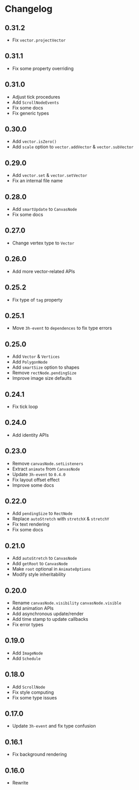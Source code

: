 # Changelog

## 0.31.2

- Fix `vector.projectVector`

## 0.31.1

- Fix some property overriding

## 0.31.0

- Adjust tick procedures
- Add `ScrollNodeEvents`
- Fix some docs
- Fix generic types

## 0.30.0

- Add `vector.isZero()`
- Add `scale` option to `vector.addVector` & `vector.subVector`

## 0.29.0

- Add `vector.set` & `vector.setVector`
- Fix an internal file name

## 0.28.0

- Add `smartUpdate` to `CanvasNode`
- Fix some docs

## 0.27.0

- Change vertex type to `Vector`

## 0.26.0

- Add more vector-related APIs

## 0.25.2

- Fix type of `tag` property

## 0.25.1

- Move `3h-event` to `dependences` to fix type errors

## 0.25.0

- Add `Vector` & `Vertices`
- Add `PolygonNode`
- Add `smartSize` option to shapes
- Remove `rectNode.pendingSize`
- Improve image size defaults

## 0.24.1

- Fix tick loop

## 0.24.0

- Add identity APIs

## 0.23.0

- Remove `canvasNode.setListeners`
- Extract `animate` from `CanvasNode`
- Update `3h-event` to `0.4.0`
- Fix layout offset effect
- Improve some docs

## 0.22.0

- Add `pendingSize` to `RectNode`
- Replace `autoStretch` with `stretchX` & `stretchY`
- Fix text rendering
- Fix some docs

## 0.21.0

- Add `autoStretch` to `CanvasNode`
- Add `getRoot` to `CanvasNode`
- Make `root` optional in `AnimateOptions`
- Modify style inheritability

## 0.20.0

- Rename `canvasNode.visibility` `canvasNode.visible`
- Add animation APIs
- Add asynchronous update/render
- Add time stamp to update callbacks
- Fix error types

## 0.19.0

- Add `ImageNode`
- Add `Schedule`

## 0.18.0

- Add `ScrollNode`
- Fix style computing
- Fix some type issues

## 0.17.0

- Update `3h-event` and fix type confusion

## 0.16.1

- Fix background rendering

## 0.16.0

- Rewrite
